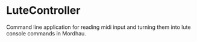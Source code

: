 # LuteController
Command line application for reading midi input and turning them into lute console commands in Mordhau. 
